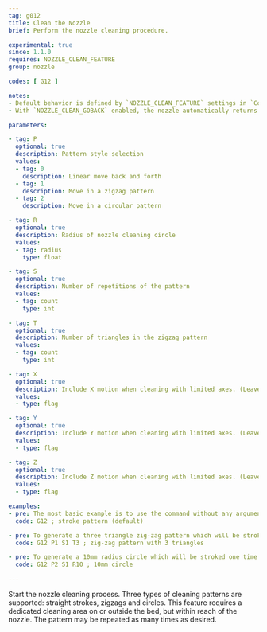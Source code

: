 ```yaml
---
tag: g012
title: Clean the Nozzle
brief: Perform the nozzle cleaning procedure.

experimental: true
since: 1.1.0
requires: NOZZLE_CLEAN_FEATURE
group: nozzle

codes: [ G12 ]

notes:
- Default behavior is defined by `NOZZLE_CLEAN_FEATURE` settings in `Configuration.h`.
- With `NOZZLE_CLEAN_GOBACK` enabled, the nozzle automatically returns to the XYZ position before `G12`.

parameters:

- tag: P
  optional: true
  description: Pattern style selection
  values:
  - tag: 0
    description: Linear move back and forth
  - tag: 1
    description: Move in a zigzag pattern
  - tag: 2
    description: Move in a circular pattern

- tag: R
  optional: true
  description: Radius of nozzle cleaning circle
  values:
  - tag: radius
    type: float

- tag: S
  optional: true
  description: Number of repetitions of the pattern
  values:
  - tag: count
    type: int

- tag: T
  optional: true
  description: Number of triangles in the zigzag pattern
  values:
  - tag: count
    type: int

- tag: X
  optional: true
  description: Include X motion when cleaning with limited axes. (Leave out `X`, `Y`, and `Z` for non-limited cleaning.)
  values:
  - type: flag

- tag: Y
  optional: true
  description: Include Y motion when cleaning with limited axes. (Leave out `X`, `Y`, and `Z` for non-limited cleaning.)
  values:
  - type: flag

- tag: Z
  optional: true
  description: Include Z motion when cleaning with limited axes. (Leave out `X`, `Y`, and `Z` for non-limited cleaning.)
  values:
  - type: flag

examples:
- pre: The most basic example is to use the command without any arguments, this will default to a stroke based pattern which will be stroked `NOZZLE_CLEAN_STROKES` times.
  code: G12 ; stroke pattern (default)

- pre: To generate a three triangle zig-zag pattern which will be stroked one time use the following command.
  code: G12 P1 S1 T3 ; zig-zag pattern with 3 triangles

- pre: To generate a 10mm radius circle which will be stroked one time use the following command.
  code: G12 P2 S1 R10 ; 10mm circle

---
```


Start the nozzle cleaning process. Three types of cleaning patterns are supported: straight strokes, zigzags and circles. This feature requires a dedicated cleaning area on or outside the bed, but within reach of the nozzle. The pattern may be repeated as many times as desired.
